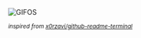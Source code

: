 <div align="justify">
<picture>
    <source media="(prefers-color-scheme: dark)" srcset="https://i.ibb.co/ySWjCWc/output-gif.gif">
    <source media="(prefers-color-scheme: light)" srcset="https://i.ibb.co/ySWjCWc/output-gif.gif">
    <img alt="GIFOS" src="https://i.ibb.co/ySWjCWc/output-gif.gif">
</picture>

<sub><i>inspired from [x0rzavi/github-readme-terminal](https://github.com/x0rzavi/github-readme-terminal)</i></sub>

</div>

<!-- Image deletion URL: https://ibb.co/742mD2d/bf4172538981f1af90c1093c5836c9d0 -->
